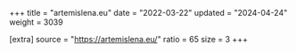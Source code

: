 +++
title = "artemislena.eu"
date = "2022-03-22"
updated = "2024-04-24"
weight = 3039

[extra]
source = "https://artemislena.eu/"
ratio = 65
size = 3
+++
